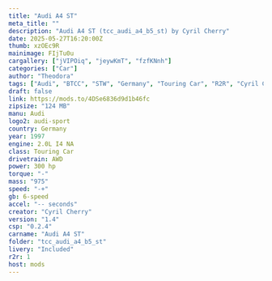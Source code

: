 ```yaml
---
title: "Audi A4 ST"
meta_title: ""
description: "Audi A4 ST (tcc_audi_a4_b5_st) by Cyril Cherry"
date: 2025-05-27T16:20:00Z
thumb: xzOEc9R
mainimage: FIjTu0u
cargallery: ["jVIPOiq", "jeywKmT", "fzfKNnh"]
categories: ["Car"]
author: "Theodora"
tags: ["Audi", "BTCC", "STW", "Germany", "Touring Car", "R2R", "Cyril Cherry", "1997"]
draft: false
link: https://mods.to/4DSe6836d9d1b46fc
zipsize: "124 MB"
manu: Audi
logo2: audi-sport
country: Germany
year: 1997
engine: 2.0L I4 NA
class: Touring Car
drivetrain: AWD
power: 300 hp 
torque: "-"
mass: "975"
speed: "-+"
gb: 6-speed
accel: "-- seconds"
creator: "Cyril Cherry"
version: "1.4"
csp: "0.2.4"
carname: "Audi A4 ST"
folder: "tcc_audi_a4_b5_st"
livery: "Included"
r2r: 1
host: mods
---
```

